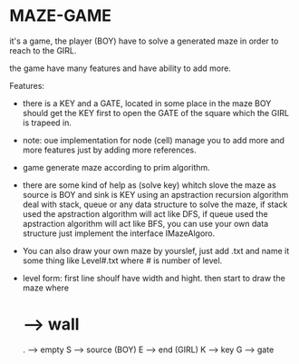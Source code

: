 # MAZE-GAME

it's a game, the player (BOY) have to solve a generated maze in order to reach to the GIRL.

the game have many features and have ability to add more.

Features:
* there is a KEY and a GATE, located in some place in the maze BOY should get the KEY first to open the GATE of the square which the GIRL is trapeed in.

- note: oue implementation for node (cell) manage you to add more and more features just by adding more references.

* game generate maze according to prim algorithm.

* there are some kind of help as (solve key) whitch slove the maze as source is BOY and sink is KEY using an apstraction recursion algorithm deal with stack, queue or any data structure to solve the maze, if stack used the apstraction algorithm will act like DFS, if queue used the apstraction algorithm will act like BFS, you can use your own data structure just implement the interface IMazeAlgoro.

* You can also draw your own maze by yourslef, just add .txt and name it some thing like Level#.txt where # is number of level.
- level form:
	first line shoulf have width and hight.
	then start to draw the maze where
	# --> wall
	. --> empty
	S --> source (BOY)
	E --> end (GIRL)
	K --> key
	G --> gate

